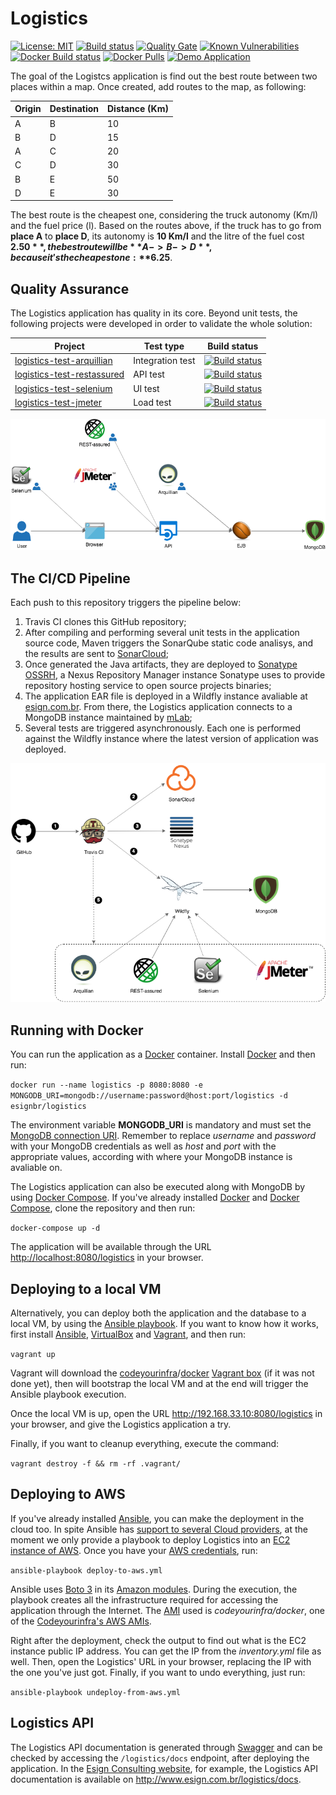 # Logistics

[![License: MIT](https://img.shields.io/badge/License-MIT-yellow.svg)](https://opensource.org/licenses/MIT) [![Build status](https://travis-ci.org/esign-consulting/logistics.svg?branch=master)](https://travis-ci.org/esign-consulting/logistics) [![Quality Gate](https://sonarcloud.io/api/project_badges/measure?project=br.com.esign%3Alogistics&metric=alert_status)](https://sonarcloud.io/dashboard/index/br.com.esign:logistics) [![Known Vulnerabilities](https://snyk.io/test/github/esign-consulting/logistics/badge.svg)](https://snyk.io/test/github/esign-consulting/logistics) [![Docker Build status](https://img.shields.io/docker/cloud/build/esignbr/logistics.svg)](https://hub.docker.com/r/esignbr/logistics/builds) [![Docker Pulls](https://img.shields.io/docker/pulls/esignbr/logistics.svg)](https://hub.docker.com/r/esignbr/logistics) [![Demo Application](https://img.shields.io/website-up-down-green-red/http/www.esign.com.br/logistics.svg?label=demo)](http://www.esign.com.br/logistics)

The goal of the Logistcs application is find out the best route between two places within a map. Once created, add routes to the map, as following:

Origin | Destination | Distance (Km)
------ | ----------- | -------------
A | B | 10
B | D | 15
A | C | 20
C | D | 30
B | E | 50
D | E | 30

The best route is the cheapest one, considering the truck autonomy (Km/l) and the fuel price (l). Based on the routes above, if the truck has to go from **place A** to **place D**, its autonomy is **10 Km/l** and the litre of the fuel cost **$2.50**, the best route will be **A -> B -> D**, because it's the cheapest one: **$6.25**.

## Quality Assurance

The Logistics application has quality in its core. Beyond unit tests, the following projects were developed in order to validate the whole solution:

Project | Test type | Build status
------- | --------- | ------------
[logistics-test-arquillian](https://github.com/esign-consulting/logistics-test-arquillian) | Integration test | [![Build status](https://travis-ci.org/esign-consulting/logistics-test-arquillian.svg?branch=master)](https://travis-ci.org/esign-consulting/logistics-test-arquillian)
[logistics-test-restassured](https://github.com/esign-consulting/logistics-test-restassured) | API test | [![Build status](https://travis-ci.org/esign-consulting/logistics-test-restassured.svg?branch=master)](https://travis-ci.org/esign-consulting/logistics-test-restassured)
[logistics-test-selenium](https://github.com/esign-consulting/logistics-test-selenium) | UI test | [![Build status](https://travis-ci.org/esign-consulting/logistics-test-selenium.svg?branch=master)](https://travis-ci.org/esign-consulting/logistics-test-selenium)
[logistics-test-jmeter](https://github.com/esign-consulting/logistics-test-jmeter) | Load test | [![Build status](https://travis-ci.org/esign-consulting/logistics-test-jmeter.svg?branch=master)](https://travis-ci.org/esign-consulting/logistics-test-jmeter)

![Logistics' tests](https://raw.githubusercontent.com/esign-consulting/logistics/master/logistics-tests.png)

## The CI/CD Pipeline

Each push to this repository triggers the pipeline below:

1. Travis CI clones this GitHub repository;
2. After compiling and performing several unit tests in the application source code, Maven triggers the SonarQube static code analisys, and the results are sent to [SonarCloud](https://sonarcloud.io);
3. Once generated the Java artifacts, they are deployed to [Sonatype OSSRH](https://oss.sonatype.org), a Nexus Repository Manager instance Sonatype uses to provide repository hosting service to open source projects binaries;
4. The application EAR file is deployed in a Wildfly instance avaliable at [esign.com.br](http://www.esign.com.br). From there, the Logistics application connects to a MongoDB instance maintained by [mLab](https://mlab.com);
5. Several tests are triggered asynchronously. Each one is performed against the Wildfly instance where the latest version of application was deployed.

![Logistics' pipeline](https://raw.githubusercontent.com/esign-consulting/logistics/master/logistics-pipeline.png)

## Running with Docker

You can run the application as a [Docker](https://www.docker.com) container. Install [Docker](https://docs.docker.com/install) and then run:

`docker run --name logistics -p 8080:8080 -e MONGODB_URI=mongodb://username:password@host:port/logistics -d esignbr/logistics`

The environment variable **MONGODB_URI** is mandatory and must set the [MongoDB connection URI](https://docs.mongodb.com/manual/reference/connection-string). Remember to replace *username* and *password* with your MongoDB credentials as well as *host* and *port* with the appropriate values, according with where your MongoDB instance is avaliable on.

The Logistics application can also be executed along with MongoDB by using [Docker Compose](https://docs.docker.com/compose). If you've already installed [Docker](https://docs.docker.com/install) and [Docker Compose](https://docs.docker.com/compose/install), clone the repository and then run:

`docker-compose up -d`

The application will be available through the URL <http://localhost:8080/logistics> in your browser.

## Deploying to a local VM

Alternatively, you can deploy both the application and the database to a local VM, by using the [Ansible playbook](playbook.yml). If you want to know how it works, first install [Ansible](https://www.ansible.com), [VirtualBox](https://www.virtualbox.org) and [Vagrant](https://www.vagrantup.com), and then run:

`vagrant up`

Vagrant will download the [codeyourinfra](https://app.vagrantup.com/codeyourinfra)/[docker](https://app.vagrantup.com/codeyourinfra/boxes/docker) [Vagrant box](https://www.vagrantup.com/docs/boxes.html) (if it was not done yet), then will bootstrap the local VM and at the end will trigger the Ansible playbook execution.

Once the local VM is up, open the URL <http://192.168.33.10:8080/logistics> in your browser, and give the Logistics application a try.

Finally, if you want to cleanup everything, execute the command:

`vagrant destroy -f && rm -rf .vagrant/`

## Deploying to AWS

If you've already installed [Ansible](https://www.ansible.com), you can make the deployment in the cloud too. In spite Ansible has [support to several Cloud providers](https://www.ansible.com/integrations/cloud), at the moment we only provide a playbook to deploy Logistics into an [EC2 instance of AWS](https://aws.amazon.com/ec2). Once you have your [AWS credentials](https://docs.aws.amazon.com/general/latest/gr/aws-sec-cred-types.html#access-keys-and-secret-access-keys), run:

`ansible-playbook deploy-to-aws.yml`

Ansible uses [Boto 3](https://github.com/boto/boto3) in its [Amazon modules](https://docs.ansible.com/ansible/latest/modules/list_of_cloud_modules.html#amazon). During the execution, the playbook creates all the infrastructure required for accessing the application through the Internet. The [AMI](https://docs.aws.amazon.com/AWSEC2/latest/UserGuide/AMIs.html) used is *codeyourinfra/docker*, one of the [Codeyourinfra's AWS AMIs](https://github.com/codeyourinfra/ubuntu-images#amazon-web-services-amis).

Right after the deployment, check the output to find out what is the EC2 instance public IP address. You can get the IP from the *inventory.yml* file as well. Then, open the Logistics' URL in your browser, replacing the IP with the one you've just got. Finally, if you want to undo everything, just run:

`ansible-playbook undeploy-from-aws.yml`

## Logistics API

The Logistics API documentation is generated through [Swagger](https://swagger.io) and can be checked by accessing the `/logistics/docs` endpoint, after deploying the application. In the [Esign Consulting website](http://www.esign.com.br), for example, the Logistics API documentation is available on <http://www.esign.com.br/logistics/docs>.
